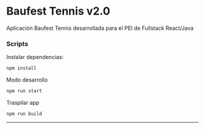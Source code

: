 # Baufest Tennis v2.0

Aplicación Baufest Tennis desarrollada para el PEI de Fullstack React/Java

### Scripts

Instalar dependencias:

```sh
npm install
```

Modo desarrollo

```sh
npm run start
```

Traspilar app

```sh
npm run build
```

---
